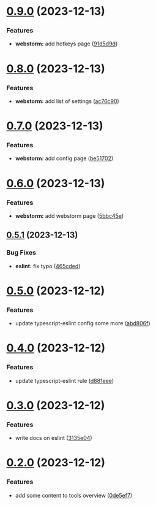 # [0.9.0](https://github.com/VideoHexSoftware/devronomicon-tools/compare/v0.8.0...v0.9.0) (2023-12-13)


### Features

* **webstorm:** add hotkeys page ([91d5d9d](https://github.com/VideoHexSoftware/devronomicon-tools/commit/91d5d9d7f4c9fb32d4c807ea83fcf38cf3d13d3f))

# [0.8.0](https://github.com/VideoHexSoftware/devronomicon-tools/compare/v0.7.0...v0.8.0) (2023-12-13)


### Features

* **webstorm:** add list of settings ([ac76c90](https://github.com/VideoHexSoftware/devronomicon-tools/commit/ac76c9049cde0874b228816b22c15cf2f2fdb13e))

# [0.7.0](https://github.com/VideoHexSoftware/devronomicon-tools/compare/v0.6.0...v0.7.0) (2023-12-13)


### Features

* **webstorm:** add config page ([be51702](https://github.com/VideoHexSoftware/devronomicon-tools/commit/be51702a33c9c673d1da07b69b6648cadbb89cd4))

# [0.6.0](https://github.com/VideoHexSoftware/devronomicon-tools/compare/v0.5.1...v0.6.0) (2023-12-13)


### Features

* **webstorm:** add webstorm page ([5bbc45e](https://github.com/VideoHexSoftware/devronomicon-tools/commit/5bbc45e3ba63b0bfa74e8a7048acc70331877ab9))

## [0.5.1](https://github.com/VideoHexSoftware/devronomicon-tools/compare/v0.5.0...v0.5.1) (2023-12-13)


### Bug Fixes

* **eslint:** fix typo ([465cded](https://github.com/VideoHexSoftware/devronomicon-tools/commit/465cded0f4240141d1e1881ec7f42755bd92ee1c))

# [0.5.0](https://github.com/VideoHexSoftware/devronomicon-tools/compare/v0.4.0...v0.5.0) (2023-12-12)


### Features

* update typescript-eslint config some more ([abd806f](https://github.com/VideoHexSoftware/devronomicon-tools/commit/abd806fa30229fb099d0579baeac9f0c35e22b6b))

# [0.4.0](https://github.com/VideoHexSoftware/devronomicon-tools/compare/v0.3.0...v0.4.0) (2023-12-12)


### Features

* update typescript-eslint rule ([d881eee](https://github.com/VideoHexSoftware/devronomicon-tools/commit/d881eee585474134bb00276bfe185e15bccdbaa8))

# [0.3.0](https://github.com/VideoHexSoftware/devronomicon-tools/compare/v0.2.0...v0.3.0) (2023-12-12)


### Features

* write docs on eslint ([3135e04](https://github.com/VideoHexSoftware/devronomicon-tools/commit/3135e0444d8d064868e7c6a246caba13205bb857))

# [0.2.0](https://github.com/VideoHexSoftware/devronomicon-tools/compare/v0.1.0...v0.2.0) (2023-12-12)


### Features

* add some content to tools overview ([0de5ef7](https://github.com/VideoHexSoftware/devronomicon-tools/commit/0de5ef7ea5f3dcf7b57e9c6f49a7eda5df0d887c))
